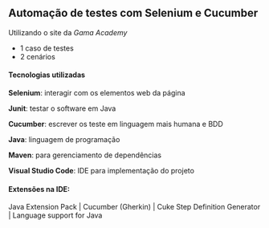 ## Automação de testes com Selenium e Cucumber 

Utilizando o site da *Gama Academy* 

- 1 caso de testes
- 2 cenários

#### Tecnologias utilizadas

**Selenium**: interagir com os elementos web da página

**Junit**: testar o software em Java

**Cucumber**: escrever os teste em linguagem mais humana e BDD

**Java**: linguagem de programação

**Maven**: para gerenciamento de dependências

**Visual Studio Code**: IDE para implementação do projeto 

#### Extensões na IDE:

Java Extension Pack | Cucumber (Gherkin) | Cuke Step Definition Generator | Language support for Java